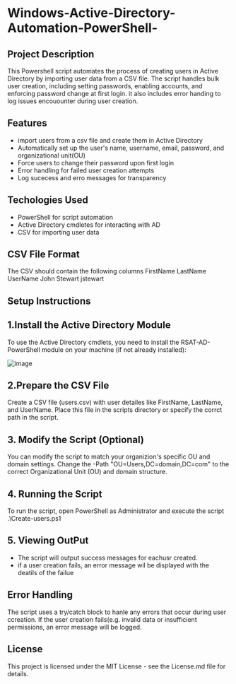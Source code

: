 # Windows-Active-Directory-Automation-PowerShell-

## Project Description
This Powershell script automates the process of creating users in Active Directory by importing user data from a CSV file. The script handles bulk user creation, including setting passwords, enabling accounts, and enforcing password change at first login. it also includes error handing to log issues encouounter during user creation.

## Features
- import users from a csv file and create them in Active Directory
- Automatically set up the user's name, username, email, password, and organizational unit(OU)
- Force users to change their password upon first login
- Error handling for failed user creation attempts
- Log sucecess and erro messages for transparency

## Techologies Used
- PowerShell for script automation
- Active Directory cmdletes for interacting with AD
- CSV for importing user data

## CSV File Format

The CSV should contain the following columns
FirstName	LastName	UserName
John	Stewart	jstewart

## Setup Instructions

## 1.Install the Active Directory Module
To use the Active Directory cmdlets, you need to install the RSAT-AD-PowerShell module on your machine (if not already installed):

![image](https://github.com/user-attachments/assets/b829b9ae-48fa-4ca5-9cf5-ae0203fd63c5)

## 2.Prepare the CSV File
Create a CSV file (users.csv) with user detailes like FirstName, LastName, and UserName. Place this file in the scripts directory or specify the corrct path in the script.

## 3. Modify the Script (Optional)
You can modify the script to match your organizion's specific OU and domain settings. Change the -Path "OU=Users,DC=domain,DC=com" to the correct Organizational Unit (OU) and domain structure.

## 4. Running the Script
To run the script, open PowerShell as Administrator and execute the script
.\Create-users.ps1

## 5. Viewing OutPut
- The script will output success messages for eachusr created.
- if a user creation fails, an error message wil be displayed with the deatils of the failue

## Error Handling 
The script uses a try/catch block to hanle any errors that occur during user ccreation. If the user creation fails(e.g. invalid data or insufficient permissions, an error message will be logged.


## License
This project is licensed under the MIT License - see the License.md file for details.



		

